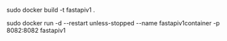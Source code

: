 sudo docker build -t fastapiv1 .

sudo docker run -d --restart unless-stopped --name fastapiv1container -p 8082:8082 fastapiv1 